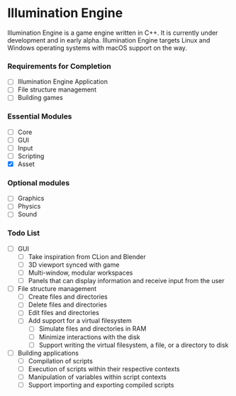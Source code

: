 # Illumination Engine
Illumination Engine is a game engine written in C++. It is currently under development and in early alpha. Illumination Engine targets Linux and Windows operating systems with macOS support on the way.   

### Requirements for Completion
- [ ] Illumination Engine Application
- [ ] File structure management
- [ ] Building games

### Essential Modules
- [ ] Core
- [ ] GUI
- [ ] Input
- [ ] Scripting
- [x] Asset

### Optional modules
- [ ] Graphics
- [ ] Physics
- [ ] Sound

### Todo List
- [ ] GUI
  - [ ] Take inspiration from CLion and Blender
  - [ ] 3D viewport synced with game
  - [ ] Multi-window, modular workspaces
  - [ ] Panels that can display information and receive input from the user
- [ ] File structure management
  - [ ] Create files and directories
  - [ ] Delete files and directories
  - [ ] Edit files and directories
  - [ ] Add support for a virtual filesystem
    - [ ] Simulate files and directories in RAM
    - [ ] Minimize interactions with the disk
    - [ ] Support writing the virtual filesystem, a file, or a directory to disk
- [ ] Building applications
  - [ ] Compilation of scripts
  - [ ] Execution of scripts within their respective contexts
  - [ ] Manipulation of variables within script contexts
  - [ ] Support importing and exporting compiled scripts